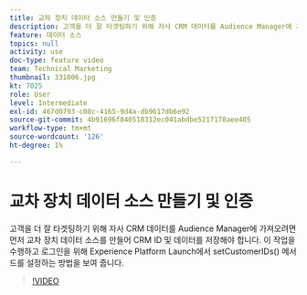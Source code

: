 ```yaml
---
title: 교차 장치 데이터 소스 만들기 및 인증
description: 고객을 더 잘 타겟팅하기 위해 자사 CRM 데이터를 Audience Manager에 가져오려면 먼저 교차 장치 데이터 소스를 만들어 CRM ID 및 데이터를 저장해야 합니다. 이 작업은 이 작업을 수행하는 방법과 로그인을 위해 Launch에서 setCustomerIDs() 메서드를 설정하는 방법을 보여 줍니다.
feature: 데이터 소스
topics: null
activity: use
doc-type: feature video
team: Technical Marketing
thumbnail: 331006.jpg
kt: 7025
role: User
level: Intermediate
exl-id: 467d0793-c08c-4165-9d4a-db9617db6e92
source-git-commit: 4b91696f840518312ec041abdbe5217178aee405
workflow-type: tm+mt
source-wordcount: '126'
ht-degree: 1%

---
```


# 교차 장치 데이터 소스 만들기 및 인증

고객을 더 잘 타겟팅하기 위해 자사 CRM 데이터를 Audience Manager에 가져오려면 먼저 교차 장치 데이터 소스를 만들어 CRM ID 및 데이터를 저장해야 합니다. 이 작업을 수행하고 로그인을 위해 Experience Platform Launch에서 setCustomerIDs() 메서드를 설정하는 방법을 보여 줍니다.

>[!VIDEO](https://video.tv.adobe.com/v/331006/?quality=12&learn=on)

